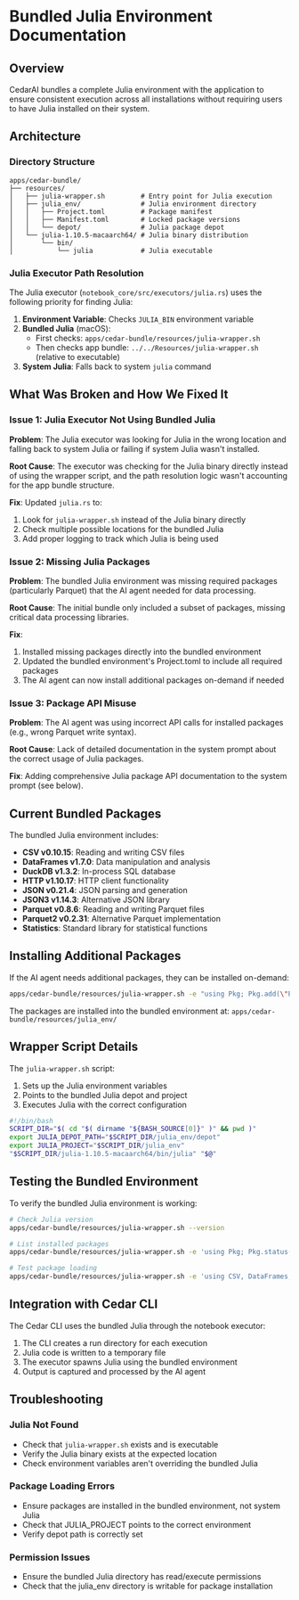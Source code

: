 # Bundled Julia Environment Documentation

## Overview
CedarAI bundles a complete Julia environment with the application to ensure consistent execution across all installations without requiring users to have Julia installed on their system.

## Architecture

### Directory Structure
```
apps/cedar-bundle/
├── resources/
│   ├── julia-wrapper.sh         # Entry point for Julia execution
│   ├── julia_env/               # Julia environment directory
│   │   ├── Project.toml         # Package manifest
│   │   ├── Manifest.toml        # Locked package versions
│   │   └── depot/               # Julia package depot
│   └── julia-1.10.5-macaarch64/ # Julia binary distribution
│       └── bin/
│           └── julia            # Julia executable
```

### Julia Executor Path Resolution

The Julia executor (`notebook_core/src/executors/julia.rs`) uses the following priority for finding Julia:

1. **Environment Variable**: Checks `JULIA_BIN` environment variable
2. **Bundled Julia** (macOS): 
   - First checks: `apps/cedar-bundle/resources/julia-wrapper.sh`
   - Then checks app bundle: `../../Resources/julia-wrapper.sh` (relative to executable)
3. **System Julia**: Falls back to system `julia` command

## What Was Broken and How We Fixed It

### Issue 1: Julia Executor Not Using Bundled Julia
**Problem**: The Julia executor was looking for Julia in the wrong location and falling back to system Julia or failing if system Julia wasn't installed.

**Root Cause**: The executor was checking for the Julia binary directly instead of using the wrapper script, and the path resolution logic wasn't accounting for the app bundle structure.

**Fix**: Updated `julia.rs` to:
1. Look for `julia-wrapper.sh` instead of the Julia binary directly
2. Check multiple possible locations for the bundled Julia
3. Add proper logging to track which Julia is being used

### Issue 2: Missing Julia Packages
**Problem**: The bundled Julia environment was missing required packages (particularly Parquet) that the AI agent needed for data processing.

**Root Cause**: The initial bundle only included a subset of packages, missing critical data processing libraries.

**Fix**: 
1. Installed missing packages directly into the bundled environment
2. Updated the bundled environment's Project.toml to include all required packages
3. The AI agent can now install additional packages on-demand if needed

### Issue 3: Package API Misuse
**Problem**: The AI agent was using incorrect API calls for installed packages (e.g., wrong Parquet write syntax).

**Root Cause**: Lack of detailed documentation in the system prompt about the correct usage of Julia packages.

**Fix**: Adding comprehensive Julia package API documentation to the system prompt (see below).

## Current Bundled Packages

The bundled Julia environment includes:
- **CSV v0.10.15**: Reading and writing CSV files
- **DataFrames v1.7.0**: Data manipulation and analysis
- **DuckDB v1.3.2**: In-process SQL database
- **HTTP v1.10.17**: HTTP client functionality
- **JSON v0.21.4**: JSON parsing and generation
- **JSON3 v1.14.3**: Alternative JSON library
- **Parquet v0.8.6**: Reading and writing Parquet files
- **Parquet2 v0.2.31**: Alternative Parquet implementation
- **Statistics**: Standard library for statistical functions

## Installing Additional Packages

If the AI agent needs additional packages, they can be installed on-demand:

```bash
apps/cedar-bundle/resources/julia-wrapper.sh -e "using Pkg; Pkg.add(\"PackageName\")"
```

The packages are installed into the bundled environment at:
`apps/cedar-bundle/resources/julia_env/`

## Wrapper Script Details

The `julia-wrapper.sh` script:
1. Sets up the Julia environment variables
2. Points to the bundled Julia depot and project
3. Executes Julia with the correct configuration

```bash
#!/bin/bash
SCRIPT_DIR="$( cd "$( dirname "${BASH_SOURCE[0]}" )" && pwd )"
export JULIA_DEPOT_PATH="$SCRIPT_DIR/julia_env/depot"
export JULIA_PROJECT="$SCRIPT_DIR/julia_env"
"$SCRIPT_DIR/julia-1.10.5-macaarch64/bin/julia" "$@"
```

## Testing the Bundled Environment

To verify the bundled Julia environment is working:

```bash
# Check Julia version
apps/cedar-bundle/resources/julia-wrapper.sh --version

# List installed packages
apps/cedar-bundle/resources/julia-wrapper.sh -e 'using Pkg; Pkg.status()'

# Test package loading
apps/cedar-bundle/resources/julia-wrapper.sh -e 'using CSV, DataFrames, Parquet, DuckDB; println("All packages loaded successfully")'
```

## Integration with Cedar CLI

The Cedar CLI uses the bundled Julia through the notebook executor:
1. The CLI creates a run directory for each execution
2. Julia code is written to a temporary file
3. The executor spawns Julia using the bundled environment
4. Output is captured and processed by the AI agent

## Troubleshooting

### Julia Not Found
- Check that `julia-wrapper.sh` exists and is executable
- Verify the Julia binary exists at the expected location
- Check environment variables aren't overriding the bundled Julia

### Package Loading Errors
- Ensure packages are installed in the bundled environment, not system Julia
- Check that JULIA_PROJECT points to the correct environment
- Verify depot path is correctly set

### Permission Issues
- Ensure the bundled Julia directory has read/execute permissions
- Check that the julia_env directory is writable for package installation
